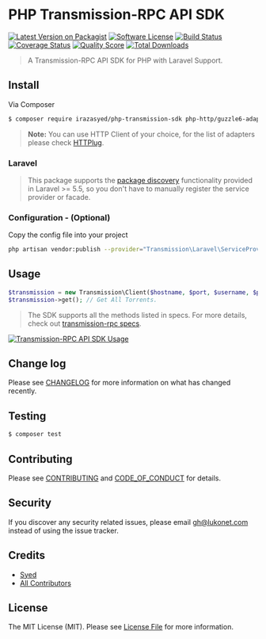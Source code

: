 # PHP Transmission-RPC API SDK

[![Latest Version on Packagist][ico-version]][link-packagist]
[![Software License][ico-license]](LICENSE.md)
[![Build Status][ico-travis]][link-travis]
[![Coverage Status][ico-scrutinizer]][link-scrutinizer]
[![Quality Score][ico-code-quality]][link-code-quality]
[![Total Downloads][ico-downloads]][link-downloads]

> A Transmission-RPC API SDK for PHP with Laravel Support.

## Install

Via Composer

``` bash
$ composer require irazasyed/php-transmission-sdk php-http/guzzle6-adapter
```

> **Note:** You can use HTTP Client of your choice, for the list of adapters please check [HTTPlug](http://httplug.io/).

### Laravel

> This package supports the [package discovery](https://laravel.com/docs/5.5/packages#package-discovery) functionality provided in Laravel >= 5.5, so you don't have to manually register the service provider or facade.

### Configuration - (Optional)

Copy the config file into your project

``` bash
php artisan vendor:publish --provider="Transmission\Laravel\ServiceProvider"
```

## Usage

``` php
$transmission = new Transmission\Client($hostname, $port, $username, $password, $httpClientBuilder = null);
$transmission->get(); // Get All Torrents.
```

> The SDK supports all the methods listed in specs. For more details, check out [transmission-rpc specs](https://git.io/transmission-rpc-specs).

[![Transmission-RPC API SDK Usage][sdk-usage]][link-repo]

## Change log

Please see [CHANGELOG](CHANGELOG.md) for more information on what has changed recently.

## Testing

``` bash
$ composer test
```

## Contributing

Please see [CONTRIBUTING](CONTRIBUTING.md) and [CODE_OF_CONDUCT](CODE_OF_CONDUCT.md) for details.

## Security

If you discover any security related issues, please email gh@lukonet.com instead of using the issue tracker.

## Credits

- [Syed][link-author]
- [All Contributors][link-contributors]

## License

The MIT License (MIT). Please see [License File](LICENSE.md) for more information.

[ico-version]: https://img.shields.io/packagist/v/irazasyed/php-transmission-sdk.svg?style=flat-square
[ico-license]: https://img.shields.io/badge/license-MIT-brightgreen.svg?style=flat-square
[ico-travis]: https://img.shields.io/travis/irazasyed/php-transmission-sdk/master.svg?style=flat-square
[ico-scrutinizer]: https://img.shields.io/scrutinizer/coverage/g/irazasyed/php-transmission-sdk.svg?style=flat-square
[ico-code-quality]: https://img.shields.io/scrutinizer/g/irazasyed/php-transmission-sdk.svg?style=flat-square
[ico-downloads]: https://img.shields.io/packagist/dt/irazasyed/php-transmission-sdk.svg?style=flat-square

[sdk-usage]: https://user-images.githubusercontent.com/1915268/43361217-ffeb2b62-92e6-11e8-8362-51d740593712.png

[link-repo]: https://github.com/irazasyed/php-transmission-sdk
[link-packagist]: https://packagist.org/packages/irazasyed/php-transmission-sdk
[link-travis]: https://travis-ci.org/irazasyed/php-transmission-sdk
[link-scrutinizer]: https://scrutinizer-ci.com/g/irazasyed/php-transmission-sdk/code-structure
[link-code-quality]: https://scrutinizer-ci.com/g/irazasyed/php-transmission-sdk
[link-downloads]: https://packagist.org/packages/irazasyed/php-transmission-sdk
[link-author]: https://github.com/irazasyed
[link-contributors]: ../../contributors
